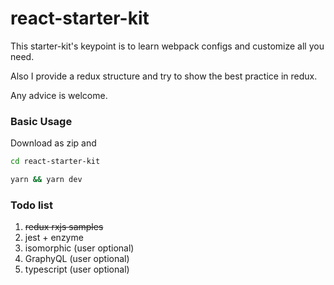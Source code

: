 # react-starter-kit

This starter-kit's keypoint is to learn webpack configs and customize all you need.

Also I provide a redux structure and try to show the best practice in redux.

Any advice is welcome.

### Basic Usage

Download as zip and

```sh
cd react-starter-kit
```

```sh
yarn && yarn dev
```

### Todo list

1. ~~redux rxjs samples~~
2. jest + enzyme
3. isomorphic (user optional)
4. GraphyQL (user optional)
5. typescript (user optional)
